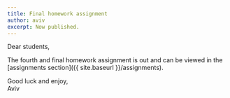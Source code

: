 ```yaml
---
title: Final homework assignment
author: aviv
excerpt: Now published.
---
```


Dear students,

The fourth and final homework assignment is out and can be viewed in the [assignments section]({{ site.baseurl }}/assignments).


Good luck and enjoy,  
Aviv



